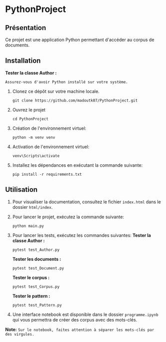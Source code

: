 # PythonProject

## Présentation
Ce projet est une application Python permettant d'accéder au corpus de documents.

## Installation

**Tester la classe Author :**
```shell
Assurez-vous d'avoir Python installé sur votre système.
```

1. Clonez ce dépôt sur votre machine locale.
    ```shell
    git clone https://github.com/madoutk07/PythonProject.git
    ```

2. Ouvrez le projet
    ```shell
    cd PythonProject
    ```

3. Création de l'environnement virtuel:
    ```shell
    python -m venv venv
    ```

4. Activation de l'environnement virtuel:
    ```shell
    venv\Scripts\activate
    ```

5. Installez les dépendances en exécutant la commande suivante:
    ```shell
    pip install -r requirements.txt
    ```

## Utilisation
1. Pour visualiser la documentation, consultez le fichier `index.html` dans le dossier `html/index`.
2. Pour lancer le projet, exécutez la commande suivante:
    ```shell
    python main.py
    ```
3. Pour lancer les tests, exécutez les commandes suivantes:
    **Tester la classe Author :**
    ```shell
    pytest test_Author.py
    ```
    **Tester les documents :**
    ```shell
    pytest test_Document.py
    ```
    **Tester le corpus :**
    ```shell
    pytest test_Corpus.py
    ```
    **Tester le pattern :**
    ```shell
    pytest test_Pattern.py
    ```

4. Une interface notebook est disponible dans le dossier `programme.ipynb` qui vous permettra de créer des corpus avec des mots-clés.

**Note:**
    ```
    Sur le notebook, faites attention à séparer les mots-clés par des virgules.
    ```
